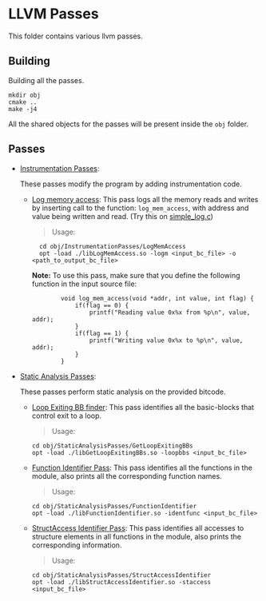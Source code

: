 # LLVM Passes
This folder contains various llvm passes.
## Building
Building all the passes.

    mkdir obj
    cmake ..
    make -j4

All the shared objects for the passes will be present inside the `obj` folder.

## Passes
* [Instrumentation Passes](https://github.com/Machiry/understanding-clang-llvm/tree/master/llvm_passes/InstrumentationPasses):

    These passes modify the program by adding instrumentation code.
    * [Log memory access](https://github.com/Machiry/understanding-clang-llvm/tree/master/llvm_passes/InstrumentationPasses/LogMemAccess): This pass logs all the memory reads and writes by inserting call to the function: `log_mem_access`,
    with address and value being written and read. (Try this on [simple_log.c](https://github.com/Machiry/understanding-clang-llvm/blob/master/examples/simple_log.c))
      
        > Usage:

            cd obj/InstrumentationPasses/LogMemAccess
            opt -load ./libLogMemAccess.so -logm <input_bc_file> -o <path_to_output_bc_file>
            
        **Note:**
        To use this pass, make sure that you define the following function in the input source file:
        ```
                void log_mem_access(void *addr, int value, int flag) {
                    if(flag == 0) {
                        printf("Reading value 0x%x from %p\n", value, addr);
                    }
                    if(flag == 1) {
                        printf("Writing value 0x%x to %p\n", value, addr);
                    }
                }
* [Static Analysis Passes](https://github.com/Machiry/understanding-clang-llvm/tree/master/llvm_passes/StaticAnalysisPasses):

    These passes perform static analysis on the provided bitcode.
    * [Loop Exiting BB finder](https://github.com/Machiry/understanding-clang-llvm/tree/master/llvm_passes/StaticAnalysisPasses/GetLoopExitingBBs): This pass identifies all the basic-blocks that control exit to a loop.
        > Usage:
        ```
        cd obj/StaticAnalysisPasses/GetLoopExitingBBs
        opt -load ./libGetLoopExitingBBs.so -loopbbs <input_bc_file>
        ```
    
    * [Function Identifier Pass](https://github.com/Machiry/understanding-clang-llvm/tree/master/llvm_passes/StaticAnalysisPasses/FunctionIdentifier): This pass identifies all the functions in the module, also prints all the corresponding function names.
        > Usage:
        ```
        cd obj/StaticAnalysisPasses/FunctionIdentifier
        opt -load ./libFunctionIdentifier.so -identfunc <input_bc_file>
        ```
     * [StructAccess Identifier Pass](https://github.com/Machiry/understanding-clang-llvm/tree/master/llvm_passes/StaticAnalysisPasses/StructAccessIdentifier): This pass identifies all accesses to structure elements in all functions in the module, also prints the corresponding information.
        > Usage:
        ```
        cd obj/StaticAnalysisPasses/StructAccessIdentifier
        opt -load ./libStructAccessIdentifier.so -staccess <input_bc_file>
        ```
